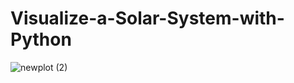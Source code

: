 # Visualize-a-Solar-System-with-Python
![newplot (2)](https://user-images.githubusercontent.com/97463861/208146020-5da6b9d4-56bd-4031-8601-0dc0e71fb0db.png)
